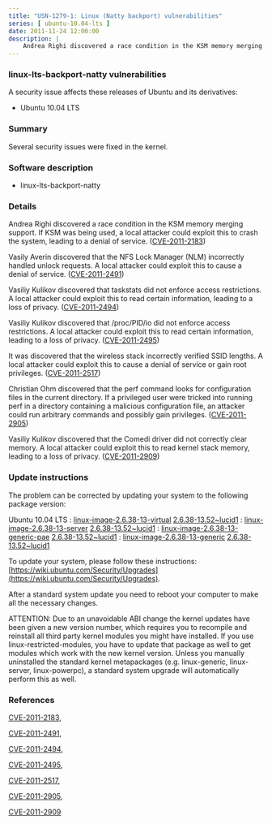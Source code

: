 ```yaml
---
title: "USN-1279-1: Linux (Natty backport) vulnerabilities"
series: [ ubuntu-10.04-lts ]
date: 2011-11-24 12:00:00
description: |
    Andrea Righi discovered a race condition in the KSM memory merging support. If KSM was being used, a local attacker could exploit this to crash the system, leading to a denial of service. ([CVE-2011-2183](http://people.ubuntu.com/~ubuntu-security/cve/CVE-2011-2183))
--- 
```

 
### linux-lts-backport-natty vulnerabilities

A security issue affects these releases of Ubuntu and its derivatives:

* Ubuntu 10.04 LTS

### Summary

Several security issues were fixed in the kernel. 

### Software description

* linux-lts-backport-natty 

### Details

Andrea Righi discovered a race condition in the KSM memory merging support. If KSM was being used, a local attacker could exploit this to crash the system, leading to a denial of service. ([CVE-2011-2183](http://people.ubuntu.com/~ubuntu-security/cve/CVE-2011-2183))

Vasily Averin discovered that the NFS Lock Manager (NLM) incorrectly handled unlock requests. A local attacker could exploit this to cause a denial of service. ([CVE-2011-2491](http://people.ubuntu.com/~ubuntu-security/cve/CVE-2011-2491))

Vasiliy Kulikov discovered that taskstats did not enforce access restrictions. A local attacker could exploit this to read certain information, leading to a loss of privacy. ([CVE-2011-2494](http://people.ubuntu.com/~ubuntu-security/cve/CVE-2011-2494))

Vasiliy Kulikov discovered that /proc/PID/io did not enforce access restrictions. A local attacker could exploit this to read certain information, leading to a loss of privacy. ([CVE-2011-2495](http://people.ubuntu.com/~ubuntu-security/cve/CVE-2011-2495))

It was discovered that the wireless stack incorrectly verified SSID lengths. A local attacker could exploit this to cause a denial of service or gain root privileges. ([CVE-2011-2517](http://people.ubuntu.com/~ubuntu-security/cve/CVE-2011-2517))

Christian Ohm discovered that the perf command looks for configuration files in the current directory. If a privileged user were tricked into running perf in a directory containing a malicious configuration file, an attacker could run arbitrary commands and possibly gain privileges. ([CVE-2011-2905](http://people.ubuntu.com/~ubuntu-security/cve/CVE-2011-2905))

Vasiliy Kulikov discovered that the Comedi driver did not correctly clear memory. A local attacker could exploit this to read kernel stack memory, leading to a loss of privacy. ([CVE-2011-2909](http://people.ubuntu.com/~ubuntu-security/cve/CVE-2011-2909)) 

### Update instructions

The problem can be corrected by updating your system to the following package version:

Ubuntu 10.04 LTS
 : [linux-image-2.6.38-13-virtual](https://launchpad.net/ubuntu/+source/linux-lts-backport-natty) <span> [2.6.38-13.52~lucid1](https://launchpad.net/ubuntu/+source/linux-lts-backport-natty/2.6.38-13.52~lucid1) </span> 
 : [linux-image-2.6.38-13-server](https://launchpad.net/ubuntu/+source/linux-lts-backport-natty) <span> [2.6.38-13.52~lucid1](https://launchpad.net/ubuntu/+source/linux-lts-backport-natty/2.6.38-13.52~lucid1) </span> 
 : [linux-image-2.6.38-13-generic-pae](https://launchpad.net/ubuntu/+source/linux-lts-backport-natty) <span> [2.6.38-13.52~lucid1](https://launchpad.net/ubuntu/+source/linux-lts-backport-natty/2.6.38-13.52~lucid1) </span> 
 : [linux-image-2.6.38-13-generic](https://launchpad.net/ubuntu/+source/linux-lts-backport-natty) <span> [2.6.38-13.52~lucid1](https://launchpad.net/ubuntu/+source/linux-lts-backport-natty/2.6.38-13.52~lucid1) </span> 

To update your system, please follow these instructions: [https://wiki.ubuntu.com/Security/Upgrades](https://wiki.ubuntu.com/Security/Upgrades).

After a standard system update you need to reboot your computer to make all the necessary changes.

ATTENTION: Due to an unavoidable ABI change the kernel updates have been given a new version number, which requires you to recompile and reinstall all third party kernel modules you might have installed. If you use linux-restricted-modules, you have to update that package as well to get modules which work with the new kernel version. Unless you manually uninstalled the standard kernel metapackages (e.g. linux-generic, linux-server, linux-powerpc), a standard system upgrade will automatically perform this as well. 

### References

 [CVE-2011-2183](http://people.ubuntu.com/~ubuntu-security/cve/CVE-2011-2183), 

 [CVE-2011-2491](http://people.ubuntu.com/~ubuntu-security/cve/CVE-2011-2491), 

 [CVE-2011-2494](http://people.ubuntu.com/~ubuntu-security/cve/CVE-2011-2494), 

 [CVE-2011-2495](http://people.ubuntu.com/~ubuntu-security/cve/CVE-2011-2495), 

 [CVE-2011-2517](http://people.ubuntu.com/~ubuntu-security/cve/CVE-2011-2517), 

 [CVE-2011-2905](http://people.ubuntu.com/~ubuntu-security/cve/CVE-2011-2905), 

 [CVE-2011-2909](http://people.ubuntu.com/~ubuntu-security/cve/CVE-2011-2909)
 
